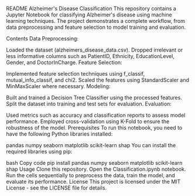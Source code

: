 README
Alzheimer's Disease Classification
This repository contains a Jupyter Notebook for classifying Alzheimer's disease using machine learning techniques. The project demonstrates a complete workflow, from data preprocessing and feature selection to model training and evaluation.

Contents
Data Preprocessing:

Loaded the dataset (alzheimers_disease_data.csv).
Dropped irrelevant or less informative columns such as PatientID, Ethnicity, EducationLevel, Gender, and DoctorInCharge.
Feature Selection:

Implemented feature selection techniques using f_classif, mutual_info_classif, and chi2.
Scaled the features using StandardScaler and MinMaxScaler where necessary.
Modeling:

Built and trained a Decision Tree Classifier using the processed features.
Split the dataset into training and test sets for evaluation.
Evaluation:

Used metrics such as accuracy and classification reports to assess model performance.
Employed cross-validation using K-Fold to ensure the robustness of the model.
Prerequisites
To run this notebook, you need to have the following Python libraries installed:

pandas
numpy
seaborn
matplotlib
scikit-learn
shap
You can install the required libraries using pip:

bash
Copy code
pip install pandas numpy seaborn matplotlib scikit-learn shap
Usage
Clone this repository.
Open the Classification.ipynb notebook.
Run the cells sequentially to preprocess the data, train the model, and evaluate its performance.
License
This project is licensed under the MIT License - see the LICENSE file for details.
